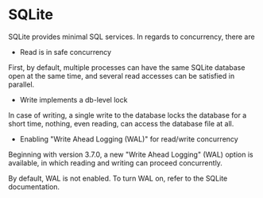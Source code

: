 # SQLite

SQLite provides minimal SQL services. In regards to concurrency, there are

* Read is in safe concurrency

First, by default, multiple processes can have the same SQLite database open at the same time, and several read accesses can be satisfied in parallel.

* Write implements a db-level lock

In case of writing, a single write to the database locks the database for a short time, nothing, even reading, can access the database file at all.

* Enabling "Write Ahead Logging (WAL)" for read/write concurrency

Beginning with version 3.7.0, a new "Write Ahead Logging" (WAL) option is available, in which reading and writing can proceed concurrently.

By default, WAL is not enabled. To turn WAL on, refer to the SQLite documentation.